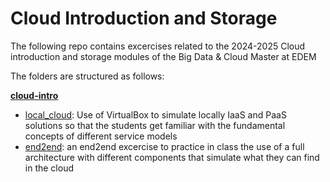 # Cloud Introduction and Storage

The following repo contains excercises related to the 2024-2025 Cloud introduction and storage modules of the Big Data & Cloud Master at EDEM

The folders are structured as follows:

**[cloud-intro](./cloud_intro/)**
- [local_cloud](./cloud_intro/local_cloud/): Use of VirtualBox to simulate locally IaaS and PaaS solutions so that the students get familiar with the fundamental concepts of different service models
- [end2end](./cloud_intro/end2end/): an end2end excercise to practice in class the use of a full architecture with different components that simulate what they can find in the cloud